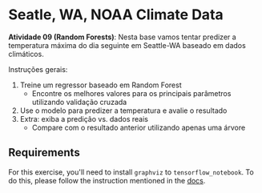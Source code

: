 # Seatle, WA, NOAA Climate Data

**Atividade 09 (Random Forests)**: Nesta base vamos tentar predizer a temperatura máxima do dia seguinte em Seattle-WA baseado em dados climáticos.

Instruções gerais:

1. Treine um regressor baseado em Random Forest
   - Encontre os melhores valores para os principais parâmetros utilizando validação cruzada
2. Use o modelo para predizer a temperatura e avalie o resultado
3. Extra: exiba a predição vs. dados reais
   - Compare com o resultado anterior utilizando apenas uma árvore

## Requirements

For this exercise, you'll need to install `graphviz` to `tensorflow_notebook`. To do this, please follow the instruction mentioned in the [docs](https://github.com/lcbm/cs-machine-learning/tree/master#installing-new-packages).

